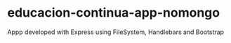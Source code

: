 # educacion-continua-app-nomongo
Appp developed with Express using FileSystem, Handlebars and Bootstrap
